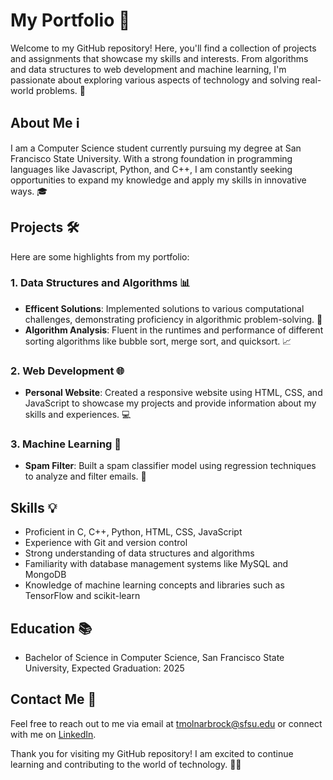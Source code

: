 # My Portfolio 🚀

Welcome to my GitHub repository! Here, you'll find a collection of projects and assignments that showcase my skills and interests. From algorithms and data structures to web development and machine learning, I'm passionate about exploring various aspects of technology and solving real-world problems. 🤖

## About Me ℹ️
I am a Computer Science student currently pursuing my degree at San Francisco State University. With a strong foundation in programming languages like Javascript, Python, and C++, I am constantly seeking opportunities to expand my knowledge and apply my skills in innovative ways. 🎓

## Projects 🛠️
Here are some highlights from my portfolio:

### 1. Data Structures and Algorithms 📊
- **Efficent Solutions**: Implemented solutions to various computational challenges, demonstrating proficiency in algorithmic problem-solving. 🧠
- **Algorithm Analysis**: Fluent in the runtimes and performance of different sorting algorithms like bubble sort, merge sort, and quicksort. 📈

### 2. Web Development 🌐
- **Personal Website**: Created a responsive website using HTML, CSS, and JavaScript to showcase my projects and provide information about my skills and experiences. 💻

### 3. Machine Learning 🤖
- **Spam Filter**: Built a spam classifier model using regression techniques to analyze and filter emails. 📝

## Skills 💡
- Proficient in C, C++, Python, HTML, CSS, JavaScript
- Experience with Git and version control
- Strong understanding of data structures and algorithms
- Familiarity with database management systems like MySQL and MongoDB
- Knowledge of machine learning concepts and libraries such as TensorFlow and scikit-learn

## Education 📚
- Bachelor of Science in Computer Science, San Francisco State University, Expected Graduation: 2025

## Contact Me 📧
Feel free to reach out to me via email at tmolnarbrock@sfsu.edu or connect with me on [LinkedIn](https://www.linkedin.com/in/thomasbrocksf/).

Thank you for visiting my GitHub repository! I am excited to continue learning and contributing to the world of technology. 🚀🌟

<!--- © 2024 Thomas Brock -- All Rights Reserved --->
